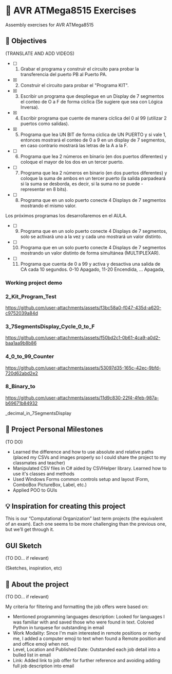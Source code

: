 # 👻 AVR ATMega8515 Exercises

Assembly exercises for AVR ATMega8515

## 🎯 Objectives

(TRANSLATE AND ADD VIDEOS)

- [ ] 1. Grabar el programa y construir el circuito para probar la transferencia del puerto PB al Puerto PA.
- [X] 2. Construir el circuito para probar el "Programa KIT".
- [X] 3. Escribir un programa que despliegue en un Display de 7 segmentos el conteo de O a F de forma cíclica (Se sugiere que sea con Lógica Inversa).
- [X] 4. Escribir programa que cuente de manera cíclica del 0 al 99 (utilizar 2 puertos
como salidas).
- [X] 5. Programa que lea UN BIT de forma cíclica de UN PUERTO y si vale 1, entonces mostrará el conteo de 0 a 9 en un display de 7 segmentos, en caso contrario
mostrará las letras de la A a la F.
- [ ] 6. Programa que lea 2 números en binario (en dos puertos diferentes) y coloque el mayor de los dos en un tercer puerto.
- [ ] 7. Programa que lea 2 números en binario (en dos puertos diferentes) y coloque la suma de ambos en un tercer puerto (la salida parpadeará si la suma se desborda, es decir, si la suma no se puede - representar en 8 bits).
- [ ] 8. Programa que en un solo puerto conecte 4 Displays de 7 segmentos mostrando
el mismo valor.

Los próximos programas los desarrollaremos en el AULA.

- [ ] 9. Programa que en un solo puerto conecte 4 Displays de 7 segmentos, solo se activará uno a la vez y cada uno mostrará un valor distinto.
- [ ] 10. Programa que en un solo puerto conecte 4 Displays de 7 segmentos mostrando un valor distinto de forma simultánea (MULTIPLEXAR).
- [ ] 11. Programa que cuenta de 0 a 99 y activa y desactiva una salida de CA cada 10 segundos. 0-10 Apagado, 11-20 Encendida, ... Apagada,

### Working project demo

### 2_Kit_Program_Test
https://github.com/user-attachments/assets/f3bc58a0-f047-435d-a620-c9752039a84d

### 3_7SegmentsDisplay_Cycle_0_to_F
https://github.com/user-attachments/assets/f50bd2c1-0b61-4ca9-a0d2-baa1aa9b8b86

### 4_0_to_99_Counter
https://github.com/user-attachments/assets/53097d35-165c-42ec-9bfd-720d62abd2e2

### 8_Binary_to
https://github.com/user-attachments/assets/11d9c830-22f4-4feb-987a-b69671b84932

_decimal_in_7SegmentsDisplay


## 🙌 Project Personal Milestones

(TO DO)

- Learned the difference and how to use absolute and relative paths (placed my CSVs and images properly so I could share the project to my classmates and teacher)
- Manipulated CSV files in C# aided by CSVHelper library. Learned how to use it's classes and methods
- Used Windows Forms common controls setup and layout (Form, ComboBox PictureBox, Label, etc.)
- Applied POO to GUIs

## 💡 Inspiration for creating this project

This is our “Computational Organization” last term projects (the equivalent of an exam). Each one seems to be more challenging than the previous one, but we’ll get through it.

## GUI Sketch

(TO DO… if relevant)

(Sketches, inspiration, etc)

## 👀 About the project

(TO DO… if relevant)

My criteria for filtering and formatting the job offers were based on:

- Mentioned programming languages description: Looked for languages I was familiar with and saved those who were found in text. Colored Python in turquese for outstanding in email
- Work Modality: Since I'm main interested in remote positions or nerby me, I added a computer emoji to text when found a Remote position and and office emoji when not.
- Level, Location and Published Date: Outstanded each job detail into a bulled list in email
- Link: Added link to job offer for further reference and avoiding adding full job description into email
